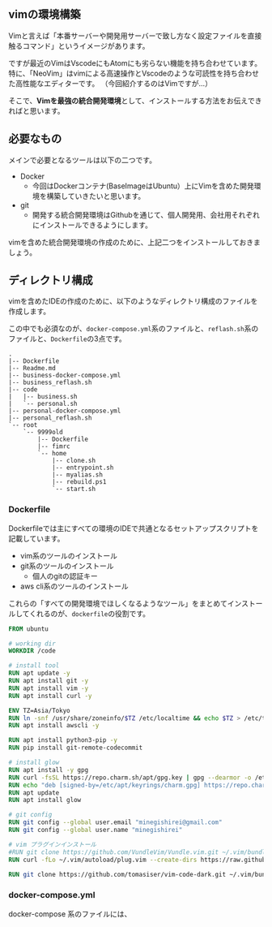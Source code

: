 



## vimの環境構築

Vimと言えば「本番サーバーや開発用サーバーで致し方なく設定ファイルを直接触るコマンド」というイメージがあります。

ですが最近のVimはVscodeにもAtomにも劣らない機能を持ち合わせています。
特に、「NeoVim」はvimによる高速操作とVscodeのような可読性を持ち合わせた高性能なエディターです。
（今回紹介するのはVimですが...）

そこで、**Vimを最強の統合開発環境**として、インストールする方法をお伝えできればと思います。



## 必要なもの

メインで必要となるツールは以下の二つです。

- Docker
    - 今回はDockerコンテナ(BaseImageはUbuntu）上にVimを含めた開発環境を構築していきたいと思います。
- git
    - 開発する統合開発環境はGithubを通じて、個人開発用、会社用それぞれにインストールできるようにします。

vimを含めた統合開発環境の作成のために、上記二つをインストールしておきましょう。



## ディレクトリ構成

vimを含めたIDEの作成のために、以下のようなディレクトリ構成のファイルを作成します。

この中でも必須なのが、`docker-compose.yml`系のファイルと、`reflash.sh`系のファイルと、`Dockerfile`の3点です。


```
.
|-- Dockerfile
|-- Readme.md
|-- business-docker-compose.yml
|-- business_reflash.sh
|-- code
|   |-- business.sh
|   `-- personal.sh
|-- personal-docker-compose.yml
|-- personal_reflash.sh
`-- root
    `-- 9999old
        |-- Dockerfile
        |-- fimrc
        `-- home
            |-- clone.sh
            |-- entrypoint.sh
            |-- myalias.sh
            |-- rebuild.ps1
            `-- start.sh
```

### Dockerfile

Dockerfileでは主にすべての環境のIDEで共通となるセットアップスクリプトを記載しています。

- vim系のツールのインストール
- git系のツールのインストール
    - 個人のgitの認証キー
- aws cli系のツールのインストール

これらの「すべての開発環境でほしくなるようなツール」をまとめてインストールしてくれるのが、`dockerfile`の役割です。

```Dockerfile
FROM ubuntu

# working dir
WORKDIR /code

# install tool
RUN apt update -y
RUN apt install git -y
RUN apt install vim -y
RUN apt install curl -y 

ENV TZ=Asia/Tokyo
RUN ln -snf /usr/share/zoneinfo/$TZ /etc/localtime && echo $TZ > /etc/timezone
RUN apt install awscli -y

RUN apt install python3-pip -y
RUN pip install git-remote-codecommit

# install glow
RUN apt install -y gpg
RUN curl -fsSL https://repo.charm.sh/apt/gpg.key | gpg --dearmor -o /etc/apt/keyrings/charm.gpg
RUN echo "deb [signed-by=/etc/apt/keyrings/charm.gpg] https://repo.charm.sh/apt/ * *" |  tee /etc/apt/sources.list.d/charm.list
RUN apt update
RUN apt install glow

# git config
RUN git config --global user.email "minegishirei@gmail.com"
RUN git config --global user.name "minegishirei"

# vim プラグインインストール
#RUN git clone https://github.com/VundleVim/Vundle.vim.git ~/.vim/bundle/Vundle.vim
RUN curl -fLo ~/.vim/autoload/plug.vim --create-dirs https://raw.githubusercontent.com/junegunn/vim-plug/master/plug.vim

RUN git clone https://github.com/tomasiser/vim-code-dark.git ~/.vim/bundle/vim-code-dark.git
```




### docker-compose.yml

docker-compose 系のファイルには、










